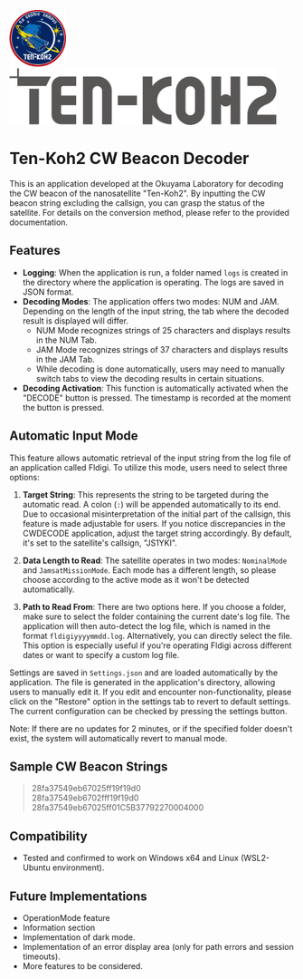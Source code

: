<p>
    <img src="Images/TK2.png" height="100px" />
    <img src="Images/TEN-KOH2.png" height="100px" />
</p>

# Ten-Koh2 CW Beacon Decoder

This is an application developed at the Okuyama Laboratory for decoding the CW beacon of the nanosatellite "Ten-Koh2". By inputting the CW beacon string excluding the callsign, you can grasp the status of the satellite. For details on the conversion method, please refer to the provided documentation.


## Features

- **Logging**: When the application is run, a folder named `logs` is created in the directory where the application is operating. The logs are saved in JSON format.
- **Decoding Modes**: The application offers two modes: NUM and JAM. Depending on the length of the input string, the tab where the decoded result is displayed will differ.
  - NUM Mode recognizes strings of 25 characters and displays results in the NUM Tab.
  - JAM Mode recognizes strings of 37 characters and displays results in the JAM Tab.
  - While decoding is done automatically, users may need to manually switch tabs to view the decoding results in certain situations.
- **Decoding Activation**: This function is automatically activated when the "DECODE" button is pressed. The timestamp is recorded at the moment the button is pressed.

## Automatic Input Mode

This feature allows automatic retrieval of the input string from the log file of an application called Fldigi. To utilize this mode, users need to select three options:

1. **Target String**: This represents the string to be targeted during the automatic read. A colon (` : `) will be appended automatically to its end. Due to occasional misinterpretation of the initial part of the callsign, this feature is made adjustable for users. If you notice discrepancies in the CWDECODE application, adjust the target string accordingly. By default, it's set to the satellite's callsign, "JS1YKI".

2. **Data Length to Read**: The satellite operates in two modes: `NominalMode` and `JamsatMissionMode`. Each mode has a different length, so please choose according to the active mode as it won't be detected automatically.

3. **Path to Read From**: There are two options here. If you choose a folder, make sure to select the folder containing the current date's log file. The application will then auto-detect the log file, which is named in the format `fldigiyyyymmdd.log`. Alternatively, you can directly select the file. This option is especially useful if you're operating Fldigi across different dates or want to specify a custom log file.

Settings are saved in `Settings.json` and are loaded automatically by the application. The file is generated in the application's directory, allowing users to manually edit it. If you edit and encounter non-functionality, please click on the "Restore" option in the settings tab to revert to default settings. The current configuration can be checked by pressing the settings button.

Note: If there are no updates for 2 minutes, or if the specified folder doesn't exist, the system will automatically revert to manual mode.

## Sample CW Beacon Strings

> 28fa37549eb67025ff19f19d0<br>
> 28fa37549eb6702fff19f19d0<br>
> 28fa37549eb67025ff01C5B37792270004000

## Compatibility

- Tested and confirmed to work on Windows x64 and Linux (WSL2-Ubuntu environment).

## Future Implementations

- OperationMode feature
- Information section
- Implementation of dark mode.
- Implementation of an error display area (only for path errors and session timeouts).
- More features to be considered.